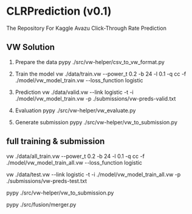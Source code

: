 CLRPrediction (v0.1)
=============

The Repository For Kaggle Avazu Click-Through Rate Prediction


VW Solution
-------------------
1. Prepare the data
pypy ./src/vw-helper/csv_to_vw_format.py

2. Train the model
vw ./data/train.vw --power_t 0.2 -b 24 -l 0.1 -q cc -f ./model/vw_model_train.vw --loss_function logistic

3. Prediction
vw ./data/valid.vw --link logistic -t -i ./model/vw_model_train.vw -p ./submissions/vw-preds-valid.txt

4. Evaluation
pypy ./src/vw-helper/vw_evaluate.py

5. Generate submission
pypy ./src/vw-helper/vw_to_submission.py


full training & submission
-------------------
vw ./data/all_train.vw --power_t 0.2 -b 24 -l 0.1 -q cc -f ./model/vw_model_train_all.vw --loss_function logistic

vw ./data/test.vw --link logistic -t -i ./model/vw_model_train_all.vw -p ./submissions/vw-preds-test.txt

pypy ./src/vw-helper/vw_to_submission.py

pypy ./src/fusion/merger.py